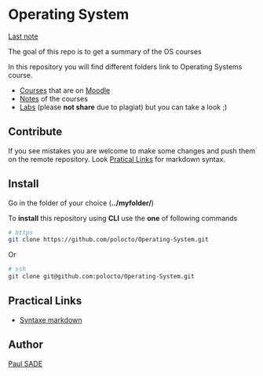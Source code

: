 # Operating System

[Last note](notes/31.Semaphores.md)

The goal of this repo is to get a summary of the OS courses

In this repository you will find different folders link to Operating Systems course.

- [Courses](cours) that are on [Moodle](https://pedago-ece.campusonline.me/course/view.php?id=5695)
- [Notes](notes) of the courses
- [Labs](labs) (please **not share** due to plagiat) but you can take a look ;)

## Contribute
If you see mistakes you are welcome to make some changes and push them on the remote repository. Look [Pratical Links](#practical-links) for markdown syntax.

## Install
Go in the folder of your choice (**../myfolder/**)

To **install** this repository using **CLI** use the **one** of following commands
```sh
# https
git clone https://github.com/polocto/Operating-System.git
```
Or
```sh
# ssh
git clone git@github.com:polocto/Operating-System.git
```

## Practical Links

- [Syntaxe markdown](https://docs.framasoft.org/fr/grav/markdown.html)

## Author

[Paul SADE](mailto:paul.sade@live.fr)